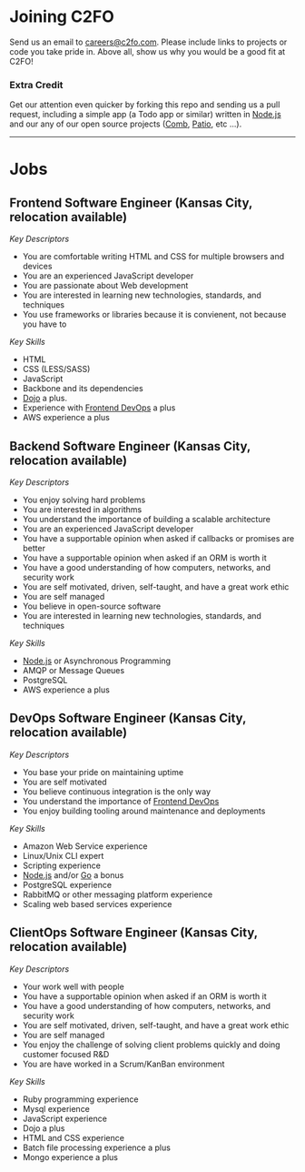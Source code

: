 # Joining C2FO

Send us an email to careers@c2fo.com. Please include links to projects or code you take pride in. Above all, show us why you would be a good fit at C2FO!  

### Extra Credit  
Get our attention even quicker by forking this repo and sending us a pull request, including a simple app (a Todo app or similar) written in [Node.js] and our any of our open source projects ([Comb], [Patio], etc ...). 

________________

Jobs
====
 
## Frontend Software Engineer (Kansas City, relocation available)  

*Key Descriptors*

* You are comfortable writing HTML and CSS for multiple browsers and devices
* You are an experienced JavaScript developer
* You are passionate about Web development
* You are interested in learning new technologies, standards, and techniques
* You use frameworks or libraries because it is convienent, not because you have to

*Key Skills*  

* HTML
* CSS (LESS/SASS)
* JavaScript
* Backbone and its dependencies
* [Dojo] a plus.
* Experience with [Frontend DevOps] a plus
* AWS experience a plus
 
## Backend Software Engineer (Kansas City, relocation available)  

*Key Descriptors*

* You enjoy solving hard problems
* You are interested in algorithms
* You understand the importance of building a scalable architecture
* You are an experienced JavaScript developer
* You have a supportable opinion when asked if callbacks or promises are better
* You have a supportable opinion when asked if an ORM is worth it
* You have a good understanding of how computers, networks, and security work
* You are self motivated, driven, self-taught, and have a great work ethic
* You are self managed
* You believe in open-source software
* You are interested in learning new technologies, standards, and techniques

*Key Skills*  

* [Node.js] or Asynchronous Programming
* AMQP or Message Queues
* PostgreSQL
* AWS experience a plus
 
## DevOps Software Engineer (Kansas City, relocation available)  

*Key Descriptors*

* You base your pride on maintaining uptime
* You are self motivated
* You believe continuous integration is the only way
* You understand the importance of [Frontend DevOps]
* You enjoy building tooling around maintenance and deployments

*Key Skills*  

* Amazon Web Service experience
* Linux/Unix CLI expert
* Scripting experience
* [Node.js] and/or [Go] a bonus
* PostgreSQL experience
* RabbitMQ or other messaging platform experience
* Scaling web based services experience
 
## ClientOps Software Engineer (Kansas City, relocation available)  

*Key Descriptors*

* Your work well with people
* You have a supportable opinion when asked if an ORM is worth it
* You have a good understanding of how computers, networks, and security work
* You are self motivated, driven, self-taught, and have a great work ethic
* You are self managed
* You enjoy the challenge of solving client problems quickly and doing customer focused R&D
* You are have worked in a Scrum/KanBan environment

*Key Skills*  

* Ruby programming experience
* Mysql experience
* JavaScript experience
* Dojo a plus
* HTML and CSS experience
* Batch file processing experience a plus
* Mongo experience a plus  



[Go]: http://golang.org/
[Node.js]: http://nodejs.org/
[Comb]: https://npmjs.org/package/comb
[Patio]: https://npmjs.org/package/patio
[Dojo]: http://dojotoolkit.org/
[Frontend DevOps]: http://www.smashingmagazine.com/2013/06/11/front-end-ops/
